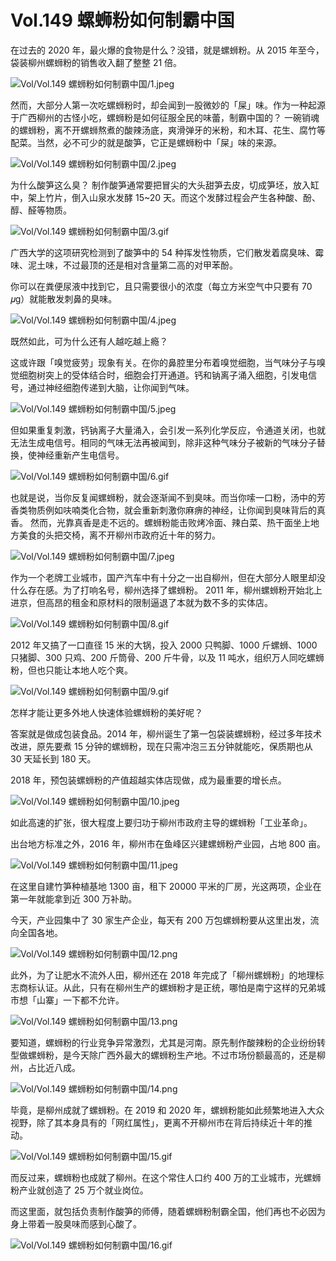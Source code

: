# Vol.149 螺蛳粉如何制霸中国

在过去的 2020 年，最火爆的食物是什么？没错，就是螺蛳粉。从 2015 年至今，袋装柳州螺蛳粉的销售收入翻了整整 21 倍。

![Vol/Vol.149 螺蛳粉如何制霸中国/1.jpeg](https://cdn.jsdelivr.net/gh/just-prog/static/image/Vol/Vol.149%20螺蛳粉如何制霸中国/1.jpeg)

然而，大部分人第一次吃螺蛳粉时，却会闻到一股微妙的「屎」味。作为一种起源于广西柳州的古怪小吃，螺蛳粉是如何征服全民的味蕾，制霸中国的？
一碗销魂的螺蛳粉，离不开螺蛳熬煮的酸辣汤底，爽滑弹牙的米粉，和木耳、花生、腐竹等配菜。当然，必不可少的就是酸笋，它正是螺蛳粉中「屎」味的来源。

![Vol/Vol.149 螺蛳粉如何制霸中国/2.jpeg](https://cdn.jsdelivr.net/gh/just-prog/static/image/Vol/Vol.149%20螺蛳粉如何制霸中国/2.jpeg)

为什么酸笋这么臭？
制作酸笋通常要把冒尖的大头甜笋去皮，切成笋坯，放入缸中，架上竹片，倒入山泉水发酵 15\~20 天。而这个发酵过程会产生各种酸、酚、醇、醛等物质。

![Vol/Vol.149 螺蛳粉如何制霸中国/3.gif](https://cdn.jsdelivr.net/gh/just-prog/static/image/Vol/Vol.149%20螺蛳粉如何制霸中国/3.gif)

广西大学的这项研究检测到了酸笋中的 54 种挥发性物质，它们散发着腐臭味、霉味、泥土味，不过最顶的还是相对含量第二高的对甲苯酚。

你可以在粪便尿液中找到它，且只需要很小的浓度（每立方米空气中只要有 70 𝜇g）就能散发刺鼻的臭味。

![Vol/Vol.149 螺蛳粉如何制霸中国/4.jpeg](https://cdn.jsdelivr.net/gh/just-prog/static/image/Vol/Vol.149%20螺蛳粉如何制霸中国/4.jpeg)

既然如此，可为什么还有人越吃越上瘾？

这或许跟「嗅觉疲劳」现象有关。在你的鼻腔里分布着嗅觉细胞，当气味分子与嗅觉细胞树突上的受体结合时，细胞会打开通道。钙和钠离子涌入细胞，引发电信号，通过神经细胞传递到大脑，让你闻到气味。

![Vol/Vol.149 螺蛳粉如何制霸中国/5.jpeg](https://cdn.jsdelivr.net/gh/just-prog/static/image/Vol/Vol.149%20螺蛳粉如何制霸中国/5.jpeg)

但如果重复刺激，钙钠离子大量涌入，会引发一系列化学反应，令通道关闭，也就无法生成电信号。相同的气味无法再被闻到，除非这种气味分子被新的气味分子替换，使神经重新产生电信号。

![Vol/Vol.149 螺蛳粉如何制霸中国/6.gif](https://cdn.jsdelivr.net/gh/just-prog/static/image/Vol/Vol.149%20螺蛳粉如何制霸中国/6.gif)

也就是说，当你反复闻螺蛳粉，就会逐渐闻不到臭味。而当你嗦一口粉，汤中的芳香类物质例如呋喃类化合物，就会重新刺激你麻痹的神经，让你闻到臭味背后的真香。
然而，光靠真香是走不远的。螺蛳粉能击败烤冷面、辣白菜、热干面坐上地方美食的头把交椅，离不开柳州市政府近十年的努力。

![Vol/Vol.149 螺蛳粉如何制霸中国/7.jpeg](https://cdn.jsdelivr.net/gh/just-prog/static/image/Vol/Vol.149%20螺蛳粉如何制霸中国/7.jpeg)

作为一个老牌工业城市，国产汽车中有十分之一出自柳州，但在大部分人眼里却没什么存在感。为了打响名号，柳州选择了螺蛳粉。
2011 年，柳州螺蛳粉开始北上进京，但高昂的租金和原材料的限制逼退了本就为数不多的实体店。

![Vol/Vol.149 螺蛳粉如何制霸中国/8.gif](https://cdn.jsdelivr.net/gh/just-prog/static/image/Vol/Vol.149%20螺蛳粉如何制霸中国/8.gif)

2012 年又搞了一口直径 15 米的大锅，投入 2000 只鸭脚、1000 斤螺蛳、1000 只猪脚、300 只鸡、200 斤筒骨、200 斤牛骨，以及 11 吨水，组织万人同吃螺蛳粉，但也只能让本地人吃个爽。

![Vol/Vol.149 螺蛳粉如何制霸中国/9.gif](https://cdn.jsdelivr.net/gh/just-prog/static/image/Vol/Vol.149%20螺蛳粉如何制霸中国/9.gif)

怎样才能让更多外地人快速体验螺蛳粉的美好呢？

答案就是做成包装食品。2014 年，柳州诞生了第一包袋装螺蛳粉，经过多年技术改进，原先要煮 15 分钟的螺蛳粉，现在只需冲泡三五分钟就能吃，保质期也从 30 天延长到 180 天。

2018 年，预包装螺蛳粉的产值超越实体店现做，成为最重要的增长点。

![Vol/Vol.149 螺蛳粉如何制霸中国/10.jpeg](https://cdn.jsdelivr.net/gh/just-prog/static/image/Vol/Vol.149%20螺蛳粉如何制霸中国/10.jpeg)

如此高速的扩张，很大程度上要归功于柳州市政府主导的螺蛳粉「工业革命」。

出台地方标准之外，2016 年，柳州市在鱼峰区兴建螺蛳粉产业园，占地 800 亩。

![Vol/Vol.149 螺蛳粉如何制霸中国/11.jpeg](https://cdn.jsdelivr.net/gh/just-prog/static/image/Vol/Vol.149%20螺蛳粉如何制霸中国/11.jpeg)

在这里自建竹笋种植基地 1300 亩，租下 20000 平米的厂房，光这两项，企业在第一年就能拿到近 300 万补助。

今天，产业园集中了 30 家生产企业，每天有 200 万包螺蛳粉要从这里出发，流向全国各地。

![Vol/Vol.149 螺蛳粉如何制霸中国/12.png](https://cdn.jsdelivr.net/gh/just-prog/static/image/Vol/Vol.149%20螺蛳粉如何制霸中国/12.png)

此外，为了让肥水不流外人田，柳州还在 2018 年完成了「柳州螺蛳粉」的地理标志商标认证。从此，只有在柳州生产的螺蛳粉才是正统，哪怕是南宁这样的兄弟城市想「山寨」一下都不允许。

![Vol/Vol.149 螺蛳粉如何制霸中国/13.png](https://cdn.jsdelivr.net/gh/just-prog/static/image/Vol/Vol.149%20螺蛳粉如何制霸中国/13.png)

要知道，螺蛳粉的行业竞争异常激烈，尤其是河南。原先制作酸辣粉的企业纷纷转型做螺蛳粉，是今天除广西外最大的螺蛳粉生产地。不过市场份额最高的，还是柳州，占比近八成。

![Vol/Vol.149 螺蛳粉如何制霸中国/14.png](https://cdn.jsdelivr.net/gh/just-prog/static/image/Vol/Vol.149%20螺蛳粉如何制霸中国/14.png)

毕竟，是柳州成就了螺蛳粉。在 2019 和 2020 年，螺蛳粉能如此频繁地进入大众视野，除了其本身具有的「网红属性」，更离不开柳州市在背后持续近十年的推动。

![Vol/Vol.149 螺蛳粉如何制霸中国/15.gif](https://cdn.jsdelivr.net/gh/just-prog/static/image/Vol/Vol.149%20螺蛳粉如何制霸中国/15.gif)

而反过来，螺蛳粉也成就了柳州。在这个常住人口约 400 万的工业城市，光螺蛳粉产业就创造了 25 万个就业岗位。

而这里面，就包括负责制作酸笋的师傅，随着螺蛳粉制霸全国，他们再也不必因为身上带着一股臭味而感到心酸了。

![Vol/Vol.149 螺蛳粉如何制霸中国/16.gif](https://cdn.jsdelivr.net/gh/just-prog/static/image/Vol/Vol.149%20螺蛳粉如何制霸中国/16.gif)
